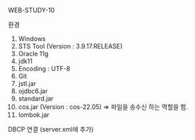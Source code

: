 WEB-STUDY-10

환경
01. Windows
02. STS Tool (Version : 3.9.17.RELEASE)
03. Oracle 11g
04. jdk11
05. Encoding : UTF-8
06. Git
07. jstl.jar
08. ojdbc6.jar
09. standard.jar
10. cos.jar (Version : cos-22.05) => 파일을 송수신 하는 역할을 함.
11. lombok.jar

DBCP 연결 (server.xml에 추가)
<Context docBase="web-study-10" path="/web-study-10"
	reloadable="true" source="org.eclipse.jst.jee.server:web-study-10">
	<Resource auth="Container"
		driverClassName="oracle.jdbc.OracleDriver" maxIdle="10"
		maxTotal="20" maxWaitMillis="-1" name="jdbc/myoracle"
		password="tiger" type="javax.sql.DataSource"
		url="jdbc:oracle:thin:@127.0.0.1:1521:xe" username="scott" />
</Context>
